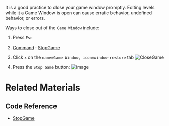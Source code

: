 It is a good practice to close your game window promptly. Editing levels while it a Game Window is open can cause erratic behavior, undefined behavior, or errors. 

Ways to close out of the `Game Window` include:

1. Press `Esc`

2. [Command](https://github.com/ZilchEngine/ZilchDocs/blob/master/zero_editor_documentation/zeromanual/editor/editorcommands/commands.markdown) : [ StopGame ](https://github.com/ZilchEngine/ZilchDocs/blob/master/code_reference/command_reference.markdown#stopgame)

3. Click `x` on the `name=Game Window, icon=window-restore` tab
   ![CloseGame](https://media.githubusercontent.com/media/ZilchEngine/ZilchFiles/master/doc_files/47439.png)

4. Press the `Stop Game` button: ![image](https://media.githubusercontent.com/media/ZilchEngine/ZilchFiles/master/doc_files/47330.png)

 # Related Materials
 ## Code Reference
- [ StopGame ](https://github.com/ZilchEngine/ZilchDocs/blob/master/code_reference/command_reference.markdown#stopgame) 

 